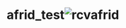 # afrid_test![rcvafrid](https://user-images.githubusercontent.com/113594681/207091041-ee0ed5dc-0e38-4b2c-997d-744cd134cc68.png)
